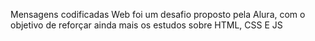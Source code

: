 Mensagens codificadas Web foi um desafio proposto pela Alura, com o objetivo de reforçar ainda mais os estudos sobre HTML, CSS E JS
